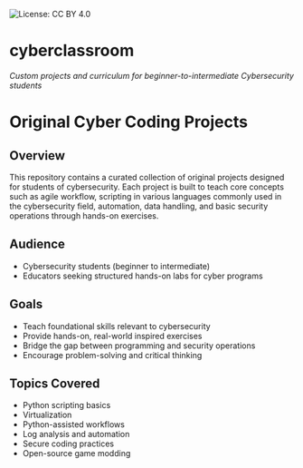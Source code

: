![License: CC BY 4.0](https://img.shields.io/badge/License-CC%20BY%204.0-lightgrey.svg)

# cyberclassroom
*Custom projects and curriculum for beginner-to-intermediate Cybersecurity students*

# Original Cyber Coding Projects

## Overview

This repository contains a curated collection of original projects designed for students of cybersecurity. Each project is built to teach core concepts such as agile workflow, scripting in various languages commonly used in the cybersecurity field, automation, data handling, and basic security operations through hands-on exercises.

## Audience

- Cybersecurity students (beginner to intermediate)
- Educators seeking structured hands-on labs for cyber programs

## Goals

- Teach foundational skills relevant to cybersecurity
- Provide hands-on, real-world inspired exercises
- Bridge the gap between programming and security operations
- Encourage problem-solving and critical thinking

## Topics Covered

- Python scripting basics
- Virtualization
- Python-assisted workflows
- Log analysis and automation
- Secure coding practices
- Open-source game modding
<!--- File I/O and data parsing
- Network programming fundamentals
- Simple encryption/decryption exercises
- Regex and pattern matching
- Working with APIs and JSONs-->

<!--## Structure

Each project folder includes:
- Description of project with outline of requirements
- Description of minimum viable project

Where applicable
- Starter code *when applicable*
- Instructions and stretch goals for deliverables
- Grading rubric *when applicable*

## How to Use

1. Clone the repository:
   ```bash
   git clone https://github.com/yourusername/original-cyber-coding-projects.git

## Acknowledgments

This project was co-created with the assistance of GitHub Copilot to support cybersecurity education through hands-on coding.-->

